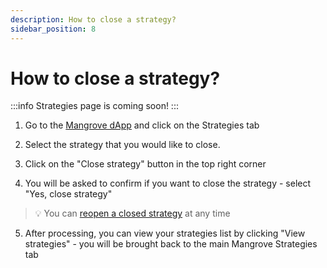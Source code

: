 ```yaml
---
description: How to close a strategy?
sidebar_position: 8
---
```



# How to close a strategy?

:::info
Strategies page is coming soon!
:::

1. Go to the [Mangrove dApp](https://app.mangrove.exchange/) and click on the Strategies tab

2. Select the strategy that you would like to close.

3. Click on the "Close strategy" button in the top right corner

4. You will be asked to confirm if you want to close the strategy - select "Yes, close strategy"
> 💡
> You can [reopen a closed strategy](./how-to-reopen-strat.md) at any time

5. After processing, you can view your strategies list by clicking "View strategies" - you will be brought back to the main Mangrove Strategies tab
